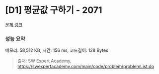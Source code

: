 # [D1] 평균값 구하기 - 2071 

[문제 링크](https://swexpertacademy.com/main/code/problem/problemDetail.do?contestProbId=AV5QRnJqA5cDFAUq) 

### 성능 요약

메모리: 58,512 KB, 시간: 156 ms, 코드길이: 128 Bytes



> 출처: SW Expert Academy, https://swexpertacademy.com/main/code/problem/problemList.do